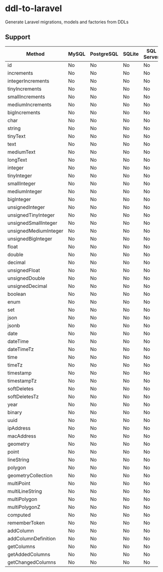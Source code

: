 # ddl-to-laravel
Generate Laravel migrations, models and factories from DDLs


## Support

| Method                  | MySQL | PostgreSQL | SQLite | SQL Server |
|-------------------------|-------|------------|--------|------------|
| id                      | No    | No         | No     | No         |
| increments              | No    | No         | No     | No         |
| integerIncrements        | No    | No         | No     | No         |
| tinyIncrements           | No    | No         | No     | No         |
| smallIncrements          | No    | No         | No     | No         |
| mediumIncrements         | No    | No         | No     | No         |
| bigIncrements            | No    | No         | No     | No         |
| char                    | No    | No         | No     | No         |
| string                  | No    | No         | No     | No         |
| tinyText                | No    | No         | No     | No         |
| text                    | No    | No         | No     | No         |
| mediumText              | No    | No         | No     | No         |
| longText                | No    | No         | No     | No         |
| integer                 | No    | No         | No     | No         |
| tinyInteger             | No    | No         | No     | No         |
| smallInteger            | No    | No         | No     | No         |
| mediumInteger           | No    | No         | No     | No         |
| bigInteger              | No    | No         | No     | No         |
| unsignedInteger         | No    | No         | No     | No         |
| unsignedTinyInteger     | No    | No         | No     | No         |
| unsignedSmallInteger    | No    | No         | No     | No         |
| unsignedMediumInteger   | No    | No         | No     | No         |
| unsignedBigInteger      | No    | No         | No     | No         |
| float                   | No    | No         | No     | No         |
| double                  | No    | No         | No     | No         |
| decimal                 | No    | No         | No     | No         |
| unsignedFloat           | No    | No         | No     | No         |
| unsignedDouble          | No    | No         | No     | No         |
| unsignedDecimal         | No    | No         | No     | No         |
| boolean                 | No    | No         | No     | No         |
| enum                    | No    | No         | No     | No         |
| set                     | No    | No         | No     | No         |
| json                    | No    | No         | No     | No         |
| jsonb                   | No    | No         | No     | No         |
| date                    | No    | No         | No     | No         |
| dateTime                | No    | No         | No     | No         |
| dateTimeTz              | No    | No         | No     | No         |
| time                    | No    | No         | No     | No         |
| timeTz                  | No    | No         | No     | No         |
| timestamp               | No    | No         | No     | No         |
| timestampTz             | No    | No         | No     | No         |
| softDeletes             | No    | No         | No     | No         |
| softDeletesTz           | No    | No         | No     | No         |
| year                    | No    | No         | No     | No         |
| binary                  | No    | No         | No     | No         |
| uuid                    | No    | No         | No     | No         |
| ipAddress               | No    | No         | No     | No         |
| macAddress              | No    | No         | No     | No         |
| geometry                | No    | No         | No     | No         |
| point                   | No    | No         | No     | No         |
| lineString              | No    | No         | No     | No         |
| polygon                 | No    | No         | No     | No         |
| geometryCollection      | No    | No         | No     | No         |
| multiPoint              | No    | No         | No     | No         |
| multiLineString         | No    | No         | No     | No         |
| multiPolygon            | No    | No         | No     | No         |
| multiPolygonZ           | No    | No         | No     | No         |
| computed                | No    | No         | No     | No         |
| rememberToken           | No    | No         | No     | No         |
| addColumn               | No    | No         | No     | No         |
| addColumnDefinition     | No    | No         | No     | No         |
| getColumns              | No    | No         | No     | No         |
| getAddedColumns         | No    | No         | No     | No         |
| getChangedColumns       | No    | No         | No     | No         |
